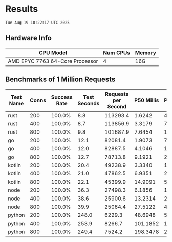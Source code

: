 # Results
`Tue Aug 19 10:22:17 UTC 2025`
## Hardware Info
| CPU Model | Num CPUs | Memory |
| --------- | -------- | ------ |
| AMD EPYC 7763 64-Core Processor | 4 | 16G |

## Benchmarks of 1 Million Requests
| Test Name | Conns | Success Rate | Test Seconds | Requests per Second | P50 Millis | P99 Millis | P99.9 Millis | API Memory MB | API CPU Time | API Threads |
| --------- | ----- | ------------ | ------------ | ------------------- | ---------- | ---------- | ------------ | ------------- | ------------ | ----------- |
| rust | 200 | 100.0% | 8.8 | 113293.4 | 1.6242 | 4.4607 | 6.0597 | 8.5 | 00:00:17 | 5 |
| rust | 400 | 100.0% | 8.7 | 113856.9 | 3.3179 | 7.6878 | 10.4186 | 12.9 | 00:00:17 | 5 |
| rust | 800 | 100.0% | 9.8 | 101687.9 | 7.6454 | 13.3034 | 19.5764 | 22.1 | 00:00:19 | 5 |
| go | 200 | 100.0% | 12.1 | 82081.4 | 1.9073 | 7.7989 | 11.0218 | 17.1 | 00:00:28 | 10 |
| go | 400 | 100.0% | 12.0 | 82887.5 | 4.1046 | 14.4965 | 20.3828 | 24.6 | 00:00:29 | 11 |
| go | 800 | 100.0% | 12.7 | 78713.8 | 9.1921 | 26.6165 | 42.9574 | 37.1 | 00:00:30 | 11 |
| kotlin | 200 | 100.0% | 20.4 | 49238.9 | 3.3340 | 15.5917 | 34.2746 | 343.4 | 00:01:03 | 155 |
| kotlin | 400 | 100.0% | 21.0 | 47862.5 | 6.9351 | 29.5428 | 70.8736 | 416.5 | 00:01:03 | 155 |
| kotlin | 800 | 100.0% | 22.1 | 45399.9 | 14.9091 | 55.6436 | 152.1132 | 415.1 | 00:01:05 | 155 |
| node | 200 | 100.0% | 36.3 | 27498.3 | 6.1856 | 10.8965 | 11.4501 | 113.3 | 00:00:36 | 7 |
| node | 400 | 100.0% | 38.6 | 25900.6 | 13.2314 | 20.7200 | 23.8135 | 144.6 | 00:00:39 | 7 |
| node | 800 | 100.0% | 39.9 | 25064.4 | 27.5122 | 42.6440 | 46.6773 | 152.6 | 00:00:40 | 7 |
| python | 200 | 100.0% | 248.0 | 6229.3 | 48.6948 | 56.5022 | 57.6574 | 32.8 | 00:04:08 | 1 |
| python | 400 | 100.0% | 253.9 | 8266.7 | 101.1852 | 115.0141 | 127.6922 | 35.6 | 00:04:13 | 1 |
| python | 800 | 100.0% | 249.4 | 7524.2 | 198.3478 | 226.8063 | 237.8561 | 40.4 | 00:04:09 | 1 |
